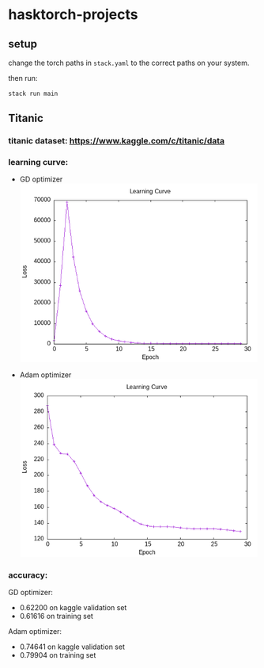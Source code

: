 # hasktorch-projects

## setup

change the torch paths in `stack.yaml` to the correct paths on your system.

then run:
```bash
stack run main
```

## Titanic

### titanic dataset: https://www.kaggle.com/c/titanic/data

### learning curve:

- GD optimizer
![titanic learning curve](/app/titanic-mlp/curves/graph-titanic-mse210.8436_GD.png)

- Adam optimizer
![titanic learning curve](/app/titanic-mlp/curves/graph-titanic-mse129.70596_Adam.png)

### accuracy: 
GD optimizer:
- 0.62200 on kaggle validation set
- 0.61616 on training set

Adam optimizer:
- 0.74641 on kaggle validation set
- 0.79904 on training set